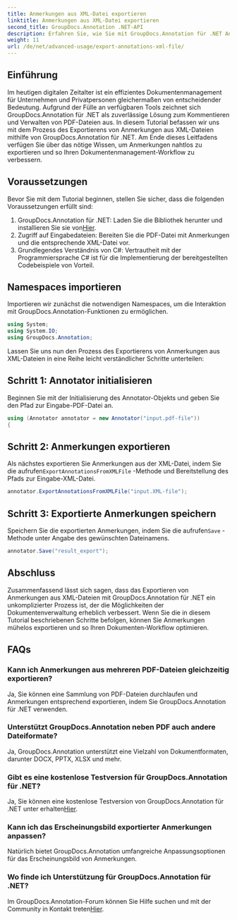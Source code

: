 ```yaml
---
title: Anmerkungen aus XML-Datei exportieren
linktitle: Anmerkungen aus XML-Datei exportieren
second_title: GroupDocs.Annotation .NET-API
description: Erfahren Sie, wie Sie mit GroupDocs.Annotation für .NET Anmerkungen aus XML-Dateien exportieren und so Ihren Dokumentenverwaltungsworkflow effizient vereinfachen.
weight: 11
url: /de/net/advanced-usage/export-annotations-xml-file/
---
```

## Einführung
Im heutigen digitalen Zeitalter ist ein effizientes Dokumentenmanagement für Unternehmen und Privatpersonen gleichermaßen von entscheidender Bedeutung. Aufgrund der Fülle an verfügbaren Tools zeichnet sich GroupDocs.Annotation für .NET als zuverlässige Lösung zum Kommentieren und Verwalten von PDF-Dateien aus. In diesem Tutorial befassen wir uns mit dem Prozess des Exportierens von Anmerkungen aus XML-Dateien mithilfe von GroupDocs.Annotation für .NET. Am Ende dieses Leitfadens verfügen Sie über das nötige Wissen, um Anmerkungen nahtlos zu exportieren und so Ihren Dokumentenmanagement-Workflow zu verbessern.
## Voraussetzungen
Bevor Sie mit dem Tutorial beginnen, stellen Sie sicher, dass die folgenden Voraussetzungen erfüllt sind:
1.  GroupDocs.Annotation für .NET: Laden Sie die Bibliothek herunter und installieren Sie sie von[Hier](https://releases.groupdocs.com/annotation/net/).
2. Zugriff auf Eingabedateien: Bereiten Sie die PDF-Datei mit Anmerkungen und die entsprechende XML-Datei vor.
3. Grundlegendes Verständnis von C#: Vertrautheit mit der Programmiersprache C# ist für die Implementierung der bereitgestellten Codebeispiele von Vorteil.

## Namespaces importieren
Importieren wir zunächst die notwendigen Namespaces, um die Interaktion mit GroupDocs.Annotation-Funktionen zu ermöglichen.
```csharp
using System;
using System.IO;
using GroupDocs.Annotation;
```

Lassen Sie uns nun den Prozess des Exportierens von Anmerkungen aus XML-Dateien in eine Reihe leicht verständlicher Schritte unterteilen:
## Schritt 1: Annotator initialisieren
Beginnen Sie mit der Initialisierung des Annotator-Objekts und geben Sie den Pfad zur Eingabe-PDF-Datei an.
```csharp
using (Annotator annotator = new Annotator("input.pdf-file"))
{
```
## Schritt 2: Anmerkungen exportieren
 Als nächstes exportieren Sie Anmerkungen aus der XML-Datei, indem Sie die aufrufen`ExportAnnotationsFromXMLFile` -Methode und Bereitstellung des Pfads zur Eingabe-XML-Datei.
```csharp
annotator.ExportAnnotationsFromXMLFile("input.XML-file");
```
## Schritt 3: Exportierte Anmerkungen speichern
 Speichern Sie die exportierten Anmerkungen, indem Sie die aufrufen`Save` -Methode unter Angabe des gewünschten Dateinamens.
```csharp
annotator.Save("result_export");
```

## Abschluss
Zusammenfassend lässt sich sagen, dass das Exportieren von Anmerkungen aus XML-Dateien mit GroupDocs.Annotation für .NET ein unkomplizierter Prozess ist, der die Möglichkeiten der Dokumentenverwaltung erheblich verbessert. Wenn Sie die in diesem Tutorial beschriebenen Schritte befolgen, können Sie Anmerkungen mühelos exportieren und so Ihren Dokumenten-Workflow optimieren.
## FAQs
### Kann ich Anmerkungen aus mehreren PDF-Dateien gleichzeitig exportieren?
Ja, Sie können eine Sammlung von PDF-Dateien durchlaufen und Anmerkungen entsprechend exportieren, indem Sie GroupDocs.Annotation für .NET verwenden.
### Unterstützt GroupDocs.Annotation neben PDF auch andere Dateiformate?
Ja, GroupDocs.Annotation unterstützt eine Vielzahl von Dokumentformaten, darunter DOCX, PPTX, XLSX und mehr.
### Gibt es eine kostenlose Testversion für GroupDocs.Annotation für .NET?
 Ja, Sie können eine kostenlose Testversion von GroupDocs.Annotation für .NET unter erhalten[Hier](https://releases.groupdocs.com/).
### Kann ich das Erscheinungsbild exportierter Anmerkungen anpassen?
Natürlich bietet GroupDocs.Annotation umfangreiche Anpassungsoptionen für das Erscheinungsbild von Anmerkungen.
### Wo finde ich Unterstützung für GroupDocs.Annotation für .NET?
 Im GroupDocs.Annotation-Forum können Sie Hilfe suchen und mit der Community in Kontakt treten[Hier](https://forum.groupdocs.com/c/annotation/10).